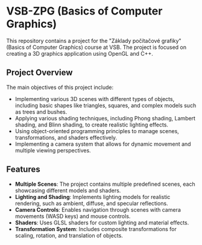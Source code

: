 # VSB-ZPG (Basics of Computer Graphics)

This repository contains a project for the "Základy počítačové grafiky" (Basics of Computer Graphics) course at VSB. The project is focused on creating a 3D graphics application using OpenGL and C++.

## Project Overview

The main objectives of this project include:

- Implementing various 3D scenes with different types of objects, including basic shapes like triangles, squares, and complex models such as trees and bushes.
- Applying various shading techniques, including Phong shading, Lambert shading, and Blinn shading, to create realistic lighting effects.
- Using object-oriented programming principles to manage scenes, transformations, and shaders effectively.
- Implementing a camera system that allows for dynamic movement and multiple viewing perspectives.

## Features

- **Multiple Scenes**: The project contains multiple predefined scenes, each showcasing different models and shaders.
- **Lighting and Shading**: Implements lighting models for realistic rendering, such as ambient, diffuse, and specular reflections.
- **Camera Controls**: Enables navigation through scenes with camera movements (WASD keys) and mouse controls.
- **Shaders**: Uses GLSL shaders for custom lighting and material effects.
- **Transformation System**: Includes composite transformations for scaling, rotation, and translation of objects.

